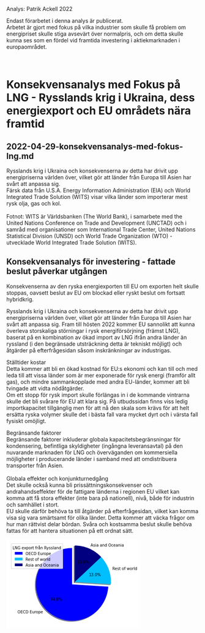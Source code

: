 Analys: Patrik Ackell 2022

Endast förarbetet i denna analys är publicerat.
<br>
Arbetet är gjort med fokus på vilka industrier som skulle få problem om energipriset skulle stiga avsevärt över normalpris, och om detta skulle kunna ses som en fördel vid framtida investering i aktiekmarknaden i europaområdet.
<br>
<br>
<br>
# Konsekvensanalys med Fokus på LNG - Rysslands krig i Ukraina, dess energiexport och EU områdets nära framtid
## 2022-04-29-konsekvensanalys-med-fokus-lng.md
Rysslands krig i Ukraina och konsekvenserna av detta har drivit upp energipriserna världen över, vilket gör att länder från Europa till Asien har svårt att anpassa sig.
<br>
Färsk data från U.S.A. Energy Information Administration (EIA) och World Integrated Trade Solution (WITS) visar vilka länder som importerar mest rysk olja, gas och kol.
<br>
<br>
Fotnot: WITS är Världsbanken (The World Bank), i samarbete med the United Nations Conference on Trade and Development (UNCTAD) och i samråd med organisationer som International Trade Center, United Nations Statistical Division (UNSD) och World Trade Organization (WTO) - utvecklade World Integrated Trade Solution (WITS).
<br>
## Konsekvensanalys för investering - fattade beslut påverkar utgången
Konsekvenserna av den ryska energiexporten till EU om exporten helt skulle stoppas, oavsett beslut av EU om blockad eller ryskt beslut om fortsatt hybridkrig.

Rysslands krig i Ukraina och konsekvenserna av detta har drivit upp energipriserna världen över, vilket gör att länder från Europa till Asien har svårt att anpassa sig. Fram till hösten 2022 kommer EU sannolikt att kunna överleva storskaliga störningar i rysk energiförsörjning (främst LNG), baserat på en kombination av ökad import av LNG ifrån andra länder än ryssland (i den begränsade utsträckning detta är tekniskt möjligt) och åtgärder på efterfrågesidan såsom inskränkningar av industrigas.

Ställtider kostar
<br>
Detta kommer att bli en ökad kostnad för EU:s ekonomi och kan till och med leda till att vissa länder som är mer exponerade för rysk energi (framför allt gas), och mindre sammankopplade med andra EU-länder, kommer att bli tvingade att vidta nödåtgärder.
<br>
Om ett stopp för rysk import skulle förlängas in i de kommande vintrarna skulle det bli svårare för EU att klara sig. På utbudssidan finns viss ledig importkapacitet tillgänglig men för att nå den skala som krävs för att helt ersätta ryska volymer skulle det i bästa fall vara mycket dyrt och i värsta fall fysiskt omöjligt.

Begränsande faktorer
<br>
Begränsande faktorer inkluderar globala kapacitetsbegränsningar för kondensering, befintliga skyldigheter (ingångna leveransavtal) på den nuvarande marknaden för LNG och överväganden om kommersiella möjligheter i producerande länder i samband med att omdistribuera transporter från Asien.
<br>
<br>
Globala effekter och konjunkturnedgång
<br>
Det skulle också kunna bli prissättningskonsekvenser och andrahandseffekter för de fattigare länderna i regionen EU vilket kan komma att få stora effekter (inte bara på nationell), nivå, både för industrin och samhället i stort.
<br>
EU skulle därför behöva ta till åtgärder på efterfrågesidan, vilket kan komma visa sig vara smärtsamt för olika länder. Detta kommer att väcka frågor om hur man rättvist delar bördan. Svåra och kostsamma beslut skulle behöva fattas för att hantera situationen på ett ordnat sätt.

![Piechart World LNG](https://github.com/IoT-Dude/blogg_mtrl/blob/main/piechart_exploding_LNG_export_RS_till_world.png)
